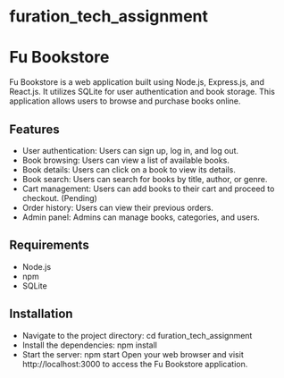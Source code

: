 # furation_tech_assignment
# Fu Bookstore

Fu Bookstore is a web application built using Node.js, Express.js, and React.js. It utilizes SQLite for user authentication and book storage. 
This application allows users to browse and purchase books online.

## Features

- User authentication: Users can sign up, log in, and log out.
- Book browsing: Users can view a list of available books.
- Book details: Users can click on a book to view its details.
- Book search: Users can search for books by title, author, or genre.
- Cart management: Users can add books to their cart and proceed to checkout. (Pending)
- Order history: Users can view their previous orders.
- Admin panel: Admins can manage books, categories, and users.

## Requirements

- Node.js 
- npm 
- SQLite 

## Installation

- Navigate to the project directory:
cd furation_tech_assignment
- Install the dependencies:
npm install
- Start the server:
npm start
Open your web browser and visit http://localhost:3000 to access the Fu Bookstore application.
